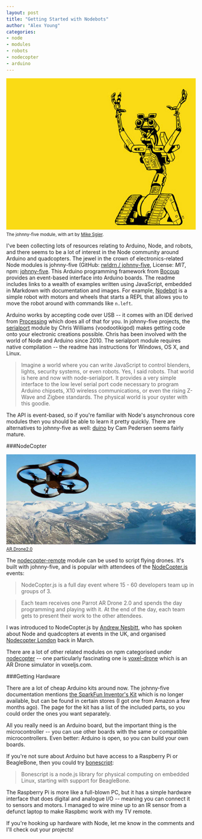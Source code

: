 ```yaml
---
layout: post
title: "Getting Started with Nodebots"
author: "Alex Young"
categories: 
- node
- modules
- robots
- nodecopter
- arduino
---
```


<div class="image">
  <img src="/images/posts/nodebots.png" alt="Hey, laser lips, your mama was a snow blower" />
  <small>The johnny-five module, with art by <a href="http://msgierillustration.com/">Mike Sgier</a>.</small>
</div>

I've been collecting lots of resources relating to Arduino, Node, and robots, and there seems to be a lot of interest in the Node community around Arduino and quadcopters.  The jewel in the crown of electronics-related Node modules is johnny-five (GitHub: [rwldrn / johnny-five](https://github.com/rwldrn/johnny-five), License: _MIT_, npm: [johnny-five](https://npmjs.org/package/johnny-five).  This Arduino programming framework from [Bocoup](http://bocoup.com/) provides an event-based interface into Arduino boards.  The readme includes links to a wealth of examples written using JavaScript, embedded in Markdown with documentation and images.  For example, [Nodebot](https://github.com/rwldrn/johnny-five/blob/master/docs/nodebot.md) is a simple robot with motors and wheels that starts a REPL that allows you to move the robot around with commands like `n.left`.

Arduino works by accepting code over USB -- it comes with an IDE derived from [Processing](http://processing.org/) which does all of that for you.  In johnny-five projects, the [serialport](https://npmjs.org/package/serialport) module by Chris Williams (voodootikigod) makes getting code onto your electronic creations possible.  Chris has been involved with the world of Node and Arduino since 2010.  The serialport module requires native compilation -- the readme has instructions for Windows, OS X, and Linux.

> Imagine a world where you can write JavaScript to control blenders, lights, security systems, or even robots. Yes, I said robots. That world is here and now with node-serialport. It provides a very simple interface to the low level serial port code necessary to program Arduino chipsets, X10 wireless communications, or even the rising Z-Wave and Zigbee standards. The physical world is your oyster with this goodie.

The API is event-based, so if you're familiar with Node's asynchronous core modules then you should be able to learn it pretty quickly.  There are alternatives to johnny-five as well: [duino](https://npmjs.org/package/duino) by Cam Pedersen seems fairly mature.

###NodeCopter

<div class="image">
  <img src="/images/posts/nodecopters.png" alt="" />
  <small><a href="http://ardrone2.parrot.com/">AR.Drone2.0</a></small>
</div>

The [nodecopter-remote](https://npmjs.org/package/nodecopter-remote) module can be used to script flying drones.  It's built with johnny-five, and is popular with attendees of the [NodeCopter.js](http://nodecopter.com/) events:

> NodeCopter.js is a full day event where 15 - 60 developers team up in groups of 3.

> Each team receives one Parrot AR Drone 2.0 and spends the day programming and playing with it. At the end of the day, each team gets to present their work to the other attendees.

I was introduced to NodeCopter.js by [Andrew Nesbitt](https://twitter.com/teabass), who has spoken about Node and quadcopters at events in the UK, and organised [Nodecopter London](http://nodecopter-london.eventbrite.com/) back in March.

There are a lot of other related modules on npm categorised under [nodecopter](https://npmjs.org/browse/keyword/nodecopter) -- one particularly fascinating one is [voxel-drone](https://npmjs.org/package/voxel-drone) which is an AR Drone simulator in voxeljs.com.

###Getting Hardware

There are a lot of cheap Arduino kits around now.  The johnny-five documentation mentions [the SparkFun Inventor's Kit](https://www.sparkfun.com/products/retired/11236) which is no longer available, but can be found in certain stores (I got one from Amazon a few months ago).  The page for the kit has a list of the included parts, so you could order the ones you want separately.

All you really need is an Arduino board, but the important thing is the microcontroller -- you can use other boards with the same or compatible microcontrollers.  Even better: Arduino is open, so you can build your own boards.

If you're not sure about Arduino but have access to a Raspberry Pi or BeagleBone, then you could try [bonescript](https://npmjs.org/package/bonescript):

> Bonescript is a node.js library for physical computing on embedded Linux, starting with support for BeagleBone.

The Raspberry Pi is more like a full-blown PC, but it has a simple hardware interface that does digital and analogue I/O -- meaning you can connect it to sensors and motors.  I managed to wire mine up to an IR sensor from a defunct laptop to make Raspbmc work with my TV remote.

If you're hooking up hardware with Node, let me know in the comments and I'll check out your projects!
